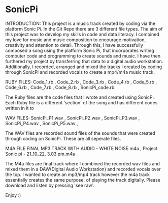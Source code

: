 # SonicPi
INTRODUCTION: 
This project is a music track created by coding via the platform Sonic Pi. In the Git Repo there are 3 different file types. The aim of this project was to develop my skills in code and data literacy.  I combined my love for music and music composition to encourage motivation, creativity and attention to detail. Through this, I  have successfully composed a song using the platform Sonic Pi, that incorporates writing computer code and programming to create sounds and music. I have then furthered my project by transferring that data to a digital audio workstation. Additionally, I recorded, arranged and mixed the tracks I created by coding through SonicPi and recorded vocals to create a mp4/m4a music track. 


RUBY FILES:
Code_1.rb ,
Code_2.rb ,
Code_3.rb ,
Code_4.rb ,
Code_5.rb ,
Code_6.rb ,
Code_7.rb ,
Code_8.rb ,
SonicPi_code.rb

The Ruby files are the code files that I wrote and created using SonicPi. Each Ruby file is a different 'section' of the song and has different codes written in it to 

WAV FILES:
SonicPi_P1.wav ,
SonicPi_P2.wav ,
SonicPi_P3.wav ,
SonicPi_P4.wav ,
SonicPi_P5.wav ,

The WAV files are recorded sound files of the sounds that were created through coding on SonicPi. These are all seperate files.

M4A FILE
FINAL MP3 TRACK WITH AUDIO - WHITE NOISE.m4a ,
Project Sonic pi - 21_10_22, 3.03 pm.m4a

The M4a files are final track where I combined the recorded wav files and mixed them in a DAW(Digital Audio Workstation) and recorded vocals over the top. I wanted to create an mp3/mp4 track however the m4a track essentially creates the same purpose, of playing the track digitally. Please download and listen by pressing 'see raw'.

Enjoy :)

